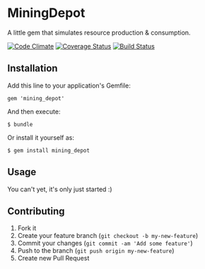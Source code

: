 # MiningDepot

A little gem that simulates resource production & consumption.

[![Code Climate](https://codeclimate.com/github/anicholson/mining_depot.png)](https://codeclimate.com/github/anicholson/mining_depot) [![Coverage Status](https://coveralls.io/repos/anicholson/mining_depot/badge.png)](https://coveralls.io/r/anicholson/mining_depot) [![Build Status](https://travis-ci.org/anicholson/mining_depot.svg)](https://travis-ci.org/anicholson/mining_depot)

## Installation

Add this line to your application's Gemfile:

    gem 'mining_depot'

And then execute:

    $ bundle

Or install it yourself as:

    $ gem install mining_depot

## Usage

You can't yet, it's only just started :)

## Contributing

1. Fork it
2. Create your feature branch (`git checkout -b my-new-feature`)
3. Commit your changes (`git commit -am 'Add some feature'`)
4. Push to the branch (`git push origin my-new-feature`)
5. Create new Pull Request
